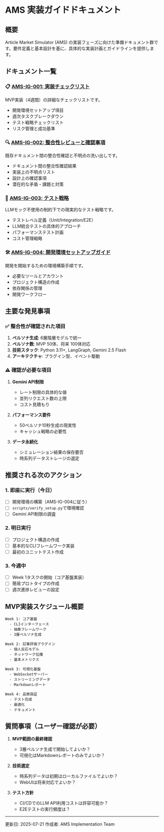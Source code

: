 # AMS 実装ガイドドキュメント

## 概要

Article Market Simulator (AMS) の実装フェーズに向けた準備ドキュメント群です。要件定義と基本設計を基に、具体的な実装計画とガイドラインを提供します。

## ドキュメント一覧

### 📋 [AMS-IG-001: 実装チェックリスト](AMS-IG-001-implementation-checklist.md)
MVP実装（4週間）の詳細なチェックリストです。
- 開発環境セットアップ項目
- 週次タスクブレークダウン
- テスト戦略チェックリスト
- リスク管理と成功基準

### 🔍 [AMS-IG-002: 整合性レビューと確認事項](AMS-IG-002-consistency-review.md)
既存ドキュメント間の整合性確認と不明点の洗い出しです。
- ドキュメント間の整合性確認結果
- 実装上の不明点リスト
- 設計上の確認事項
- 潜在的な矛盾・課題と対策

### 🧪 [AMS-IG-003: テスト戦略](AMS-IG-003-test-strategy.md)
LLMモック不使用の制約下での現実的なテスト戦略です。
- テストレベル定義（Unit/Integration/E2E）
- LLM統合テストの具体的アプローチ
- パフォーマンステスト計画
- コスト管理戦略

### 🛠️ [AMS-IG-004: 開発環境セットアップガイド](AMS-IG-004-development-setup.md)
開発を開始するための環境構築手順です。
- 必要なツールとアカウント
- プロジェクト構造の作成
- 依存関係の管理
- 開発ワークフロー

## 主要な発見事項

### ✅ 整合性が確認された項目
1. **ペルソナ生成**: 6層階層モデルで統一
2. **ペルソナ数**: MVP 50体、将来 100体対応
3. **技術スタック**: Python 3.11+, LangGraph, Gemini 2.5 Flash
4. **アーキテクチャ**: プラグイン型、イベント駆動

### ⚠️ 確認が必要な項目
1. **Gemini API制限**
   - レート制限の具体的な値
   - 並列リクエスト数の上限
   - コスト見積もり

2. **パフォーマンス要件**
   - 50ペルソナ10秒生成の現実性
   - キャッシュ戦略の必要性

3. **データ永続化**
   - シミュレーション結果の保存要否
   - 時系列データストレージの選定

## 推奨される次のアクション

### 1. 即座に実行（今日）
- [ ] 開発環境の構築（AMS-IG-004に従う）
- [ ] `scripts/verify_setup.py`で環境確認
- [ ] Gemini API制限の調査

### 2. 明日実行
- [ ] プロジェクト構造の作成
- [ ] 基本的なCLIフレームワーク実装
- [ ] 最初のユニットテスト作成

### 3. 今週中
- [ ] Week 1タスクの開始（コア基盤実装）
- [ ] 簡易プロトタイプの作成
- [ ] 週次進捗レビューの設定

## MVP実装スケジュール概要

```
Week 1: コア基盤
  - CLIインターフェース
  - 抽象フレームワーク  
  - 3層ペルソナ生成

Week 2: 記事評価プラグイン
  - 個人反応モデル
  - ネットワーク伝播
  - 基本メトリクス

Week 3: 可視化基盤
  - WebSocketサーバー
  - ストリーミングデータ
  - Markdownレポート

Week 4: 品質保証
  - テスト完成
  - 最適化
  - ドキュメント
```

## 質問事項（ユーザー確認が必要）

1. **MVP範囲の最終確認**
   - 3層ペルソナ生成で開始してよいか？
   - 可視化はMarkdownレポートのみでよいか？

2. **技術選定**
   - 時系列データは初期はローカルファイルでよいか？
   - WebUIは将来対応でよいか？

3. **テスト方針**
   - CI/CDでのLLM API利用コストは許容可能か？
   - E2Eテストの実行頻度は？

---

更新日: 2025-07-21
作成者: AMS Implementation Team